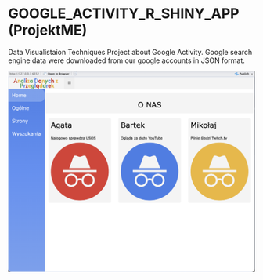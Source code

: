 # GOOGLE_ACTIVITY_R_SHINY_APP (ProjektME)

Data Visualistaion Techniques Project about Google Activity. Google search engine data were downloaded from our google accounts in JSON format.

<div align="center">
  <img src="dashboard_overview.png" width="600"/>
</div>
